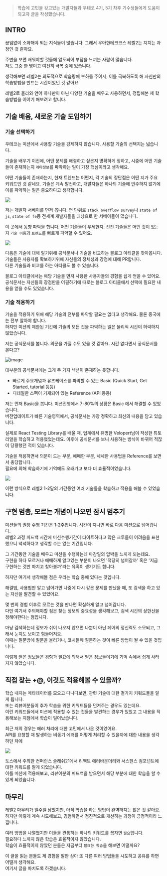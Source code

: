 
> 학습에 고민을 갖고있는 개발자들과 우테코 4기, 5기 차후 기수생들에게 도움이 되고자 글을 작성했습니다.

## INTRO

끊임없이 소화해야 되는 지식들이 많습니다.
그래서 우아한테크코스 레벨2는 지치는 과정인 것 같아요. 


주변을 보면 배워야할 것들에 압도되어 부담을 느끼는 사람이 많습니다.   
저도 그중 한 명이고 여전히 극복 중에 있습니다.

생각해보면 레벨2는 의도적으로 학습량에 부하를 주어서, 이를 극복하도록 해 자신만의 학습방법을 만드는 시간이었던 것 같아요.

레벨2로 올라와 언어 하나만이 아닌 다양한 기술을 배우고 사용하면서, 정립해본 제 학습방법을 이야기 해보려고 합니다.

## 기술 배움, 새로운 기술 도입하기

### 기술 선택하기

우테코는 미션에서 사용할 기술을 강제하지 않습니다. 사용할 기술의 선택지는 넓습니다.    

기술을 배우기 이전에,  어떤 문제를 해결하고 싶은지 명확하게 정하고, 시중에 어떤 기술들이 존재하는지 `메타정보`를 파악하는 일이 가장 핵심이라고 생각해요.     

어떤 기술들이 존재하는지, 현재 트렌드는 어떤지, 각 기술의 장단점은 어떤 지가 주요 키워드인 것 같네요. 기술은 계속 발전하고, 개발자들은 하나의 기술에 안주하지 않기에 이를 파악하는 일은 중요하다고 생각합니다.     

   
![](https://images.velog.io/images/fan/post/e929d797-72d4-400e-a735-7df1b7e15e3e/image.png)

저는 개발자 서베이를 먼저 봅니다. 연 단위로 `stack overflow survey`나 `state of js`, `state of fe`등 전세계 개발자들을 대상으로 한 서베이들이 많습니다.    


이 곳에서 동향 파악을 합니다. 어떤 기술들이 우세한지, 신진 기술들은 어떤 것이 있는지 `기술 이름`과 `트렌드`를 빠르게 파악할 수 있어요.    


![](https://images.velog.io/images/fan/post/b89a5789-156d-410e-bc1f-237a8443490e/image.png)

다음은 기술에 대해 알기위해 공식문서나 기술을 비교하는 블로그 아티클을 찾아봅니다.     
기술들은 사용자를 확보하기위해 자신들의 정체성과 강점에 대해 PR합니다.    
다른 기술들과 비교를 하는 아티클도 볼 수 있습니다.    


블로그 아티클에서는 해당 기술을 먼저 사용한 사용자들의 경험을 쉽게 얻을 수 있어요.    
공식문서는 자신들의 장점만을 어필하기에 때로는 블로그 아티클에서 선택에 필요한 내용을 얻을 수도 있었습니다.    

### 기술 적용하기  

기술을 적용하기 위해 해당 기술의 전부를 파악할 필요는 없다고 생각해요. 물론 종국에는 전부 알아야 합니다.     
하지만 미션의 제한된 기간에 기술의 모든 것을 파악하는 일은 물리적 시간이 허락하지 않았습니다.       

저는 공식문서를 봅니다. 의문을 가질 수도 있을 것 같아요. 시간 없다면서 공식문서를 본다고?    

![image](https://user-images.githubusercontent.com/44419181/120099771-4dc62680-c178-11eb-8d6b-2f7dd31368be.png)

대부분의 공식문서에는 크게 두 가지 섹션이 존재하는 듯합니다.    
- 빠르게 주요개념과 유즈케이스를 파악할 수 있는 Basic (Quick Start, Get Started, tutorial 등등)  
- 디테일한 스펙이 기재되어 있는 Reference (API 등등)   


저는 먼저 Basic을 봅니다. 미션진행에서 7-80%의 상황은 Basic 에서 해결할 수 있었습니다.     
버전업데이트가 빠른 기술영역에서, 공식문서는 가장 정확하고 최신의 내용을 담고 있습니다.      

실제로 React Testing Library를 배울 때, 업계에서 유명한 Velopert님이 작성한 튜토리얼을 학습하고 적용했었는데요. 이후에 공식문서를 보니 사용하는 방식이 바뀌어 적잖이 당황했던 적이 있습니다.     

기술을 적용하면서 의문이 드는 부분, 애매한 부분, 세세한 사용법을 Reference를 보면서 충당합니다.      
필요에 의해 학습하기에 기억에도 오래가고 보다 더 효율적이었습니다.     

![](https://images.velog.io/images/fan/post/4d30c36f-4e2d-4ab9-a973-0741becdc6e8/image.png)

이런 방식으로 레벨2 1-2달의 기간동안 여러 기술들을 학습하고 적용을 해볼 수 있었습니다.    



## 구현 멈춤, 모르는 개념이 나오면 잠시 멈추기

미션들의 권장 수행 기간은 1-2주입니다. 시간이 지나면 바로 다음 미션으로 넘어갑니다.      
레벨2 과정 피드백 시간에 미션수행기간이 타이트하다고 많은 크루들이 어려움을 표현했으니 넉넉하다고 생각할 수는 없는 기간입니다.     

그 기간동안 기술을 배우고 미션을 수행하는데 마감일의 압박을 느끼게 되는데요.     
구현을 하다 모르거나 애매하게 알고있는 부분이 나오면 '적당히 넘어갈까' 혹은 '지금 구현하는 것만 마치고 찾아볼까'라는 유혹이 생기기도 합니다.    

하지만 여기서 생각해볼 점은 우리는 학습 중에 있다는 것입니다.     

해결법, 사용법만 알고 넘어가면 나중에 다시 같은 문제를 만났을 때, 또 검색을 하고 있는 자신을 발견할 수 있었어요.     

몇 번의 경험 이후로 모르는 것을 만나면 확실하게 알고 넘어갑니다.    
다만 여기서 주의해야할 점은 찾는 정보의 중요성을 생각해보고, 검색 시간의 상한선을 정해야한다는 점입니다.    

마냥 검색하는데 정보가 쉬이 나오지 않으면 나뿐이 아닌 페어의 정신력도 소모되고, 그래서 눈치도 보이고 힘들어져요.     
이때는 질문방에 질문을 올리거나, 코치들께 질문하는 것이 빠른 방법이 될 수 있을 것입니다.     


이렇게 얻은 정보들은 경험과 필요에 의해서 얻은 정보들이기에 기억 속에서 쉽게 사라지지 않았습니다.    
 
## 직접 찾는 +@, 이것도 적용해볼 수 있을까?

학습 내지는 메타데이터를 모으고 다니다보면, 관련 기술에 대한 곁가지 키워드들을 알게 됩니다.     
또는 리뷰어분들이 추가 학습을 위한 키워드들을 던져주는 경우도 있는데요.    
이런 키워드들에서 미션에 적용할 수 있는 것들을 발견하는 경우가 있었고 그 내용을 적용해보는 지점에서 학습이 일어났습니다.    

최근 저의 경우는 에러 처리에 대한 고민에서 나온 것이었어요.      
API를 요청할 때 발생하는 비동기 에러를 어떻게 처리할 수 있을까에 대한 내용을 생각하던 차에     

![](https://images.velog.io/images/fan/post/bdc229b3-efc1-4f2e-a850-cc81ba98c6fc/image.png)   

토스에서 주최한 컨퍼런스 슬래쉬21에서 리액트 에러바운더리와 서스펜스 컴포넌트에 대한 키워드를 알게 되었습니다.      
이를 미션에 적용해보고, 리뷰어분의 피드백을 받으면서 해당 부분에 대한 학습을 할 수 있게 되었습니다.      


## 마무리

레벨2 마무리가 일주일 남았지만, 아직 학습을 하는 방법이 완벽하지는 않은 것 같아요.        
하지만 이렇게 계속 시도해보고, 경험하면서 점진적으로 개선하는 과정이 긍정적이라 느낍니다.    

여러 방법을 나열했지만 이들을 관통하는 하나의 키워드를 꼽자면 `필요`입니다.    
필요하다 느끼지 않은 학습은 효율적이지 않았습니다.   
학습이 효율적이지 않았던 분들은 지금부터 `필요한 학습`을 해보면 어떨까요?   

이 글을 읽는 분들도 제 경험을 발판 삼아 또 다른 여러 방법들을 시도하고 공유를 하면 어떨까 생각해요.    
여기서 글을 마치도록 하겠습니다.    
